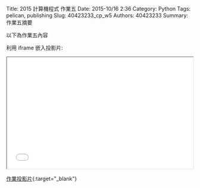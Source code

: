Title: 2015 計算機程式 作業五
Date: 2015-10/16 2:36
Category: Python
Tags: pelican, publishing
Slug: 40423233_cp_w5
Authors: 40423233
Summary: 作業五摘要

以下為作業五內容

利用 iframe 嵌入投影片:

<iframe src="40423233_cp_w5_p.html" width="500" height="300"></iframe>

[作業投影片](40423233_cp_w5_p.html){:target="_blank"}